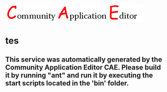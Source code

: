 ![CAE](https://github.com/patricia-cae/CAE-Deployment-Temp/blob/master/microservice-91/img/logo.png)  

tes
===================


This service was automatically generated by the Community Application Editor CAE. Please build it by running "ant" and run it by executing the start scripts located in the 'bin' folder.
---------------
